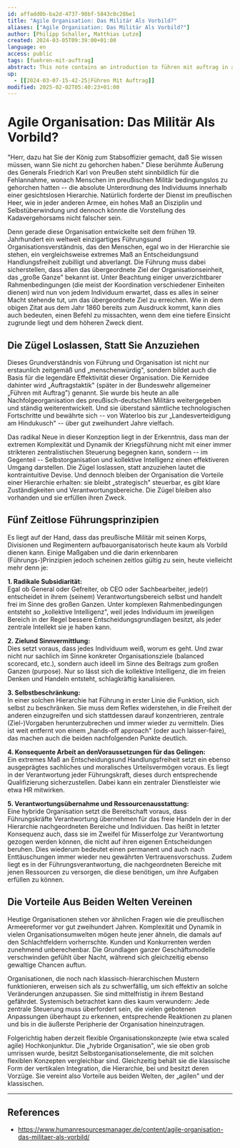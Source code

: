 ```yaml
---
id: affadd0b-ba2d-4737-98bf-5843c0c28be1
title: "Agile Organisation: Das Militär Als Vorbild?"
aliases: ["Agile Organisation: Das Militär Als Vorbild?"]
author: [Philipp Schaller, Matthias Lutze]
created: 2024-03-05T09:39:00+01:00
language: en
access: public
tags: [fuehren-mit-auftrag]
abstract: This note contains an introduction to führen mit auftrag in a managerial context for an audience unfamiliar with the matter.
up:
  - [[2024-03-07-15-42-25|Führen Mit Auftrag]]
modified: 2025-02-02T05:40:23+01:00
---
```


# Agile Organisation: Das Militär Als Vorbild?

"Herr, dazu hat Sie der König zum Stabsoffizier gemacht, daß Sie wissen müssen, wann Sie nicht zu gehorchen haben." Diese berühmte Äußerung des Generals Friedrich Karl von Preußen steht sinnbildlich für die Fehlannahme, wonach Menschen im preußischen Militär bedingungslos zu gehorchen hatten -- die absolute Unterordnung des Individuums innerhalb einer gesichtslosen Hierarchie. Natürlich forderte der Dienst im preußischen Heer, wie in jeder anderen Armee, ein hohes Maß an Disziplin und Selbstüberwindung und dennoch könnte die Vorstellung des Kadavergehorsams nicht falscher sein.

Denn gerade diese Organisation entwickelte seit dem frühen 19. Jahrhundert ein weltweit einzigartiges Führungsund Organisationsverständnis, das den Menschen, egal wo in der Hierarchie sie stehen, ein vergleichsweise extremes Maß an Entscheidungsund Handlungsfreiheit zubilligt und abverlangt. Die Führung muss dabei sicherstellen, dass allen das übergeordnete Ziel der Organisationseinheit, das „große Ganze" bekannt ist. Unter Beachtung einiger unverzichtbarer Rahmenbedingungen (die meist der Koordination verschiedener Einheiten dienen) wird nun von jedem Individuum erwartet, dass es alles in seiner Macht stehende tut, um das übergeordnete Ziel zu erreichen. Wie in dem obigen Zitat aus dem Jahr 1860 bereits zum Ausdruck kommt, kann dies auch bedeuten, einen Befehl zu missachten, wenn dem eine tiefere Einsicht zugrunde liegt und dem höheren Zweck dient.

## Die Zügel Loslassen, Statt Sie Anzuziehen

Dieses Grundverständnis von Führung und Organisation ist nicht nur erstaunlich zeitgemäß und „menschenwürdig", sondern bildet auch die Basis für die legendäre Effektivität dieser Organisation. Die Kernidee dahinter wird „Auftragstaktik" (später in der Bundeswehr allgemeiner „Führen mit Auftrag") genannt. Sie wurde bis heute an alle Nachfolgeorganisation des preußisch-deutschen Militärs weitergegeben und ständig weiterentwickelt. Und sie überstand sämtliche technologischen Fortschritte und bewährte sich -- von Waterloo bis zur „Landesverteidigung am Hindukusch" -- über gut zweihundert Jahre vielfach.

Das radikal Neue in dieser Konzeption liegt in der Erkenntnis, dass man der extremen Komplexität und Dynamik der Kriegsführung nicht mit einer immer strikteren zentralistischen Steuerung begegnen kann, sondern -- im Gegenteil -- Selbstorganisation und kollektive Intelligenz einen effektiveren Umgang darstellen. Die Zügel loslassen, statt anzuziehen lautet die kontraintuitive Devise. Und dennoch bleiben der Organisation die Vorteile einer Hierarchie erhalten: sie bleibt „strategisch" steuerbar, es gibt klare Zuständigkeiten und Verantwortungsbereiche. Die Zügel bleiben also vorhanden und sie erfüllen ihren Zweck.

## Fünf Zeitlose Führungsprinzipien

Es liegt auf der Hand, dass das preußische Militär mit seinen Korps, Divisionen und Regimentern aufbauorganisatorisch heute kaum als Vorbild dienen kann. Einige Maßgaben und die darin erkennbaren (Führungs-)Prinzipien jedoch scheinen zeitlos gültig zu sein, heute vielleicht mehr denn je:

**1. Radikale Subsidiarität:**  
Egal ob General oder Gefreiter, ob CEO oder Sachbearbeiter, jede(r) entscheidet in ihrem (seinem) Verantwortungsbereich selbst und handelt frei im Sinne des großen Ganzen. Unter komplexen Rahmenbedingungen entsteht so „kollektive Intelligenz", weil jedes Individuum im jeweiligen Bereich in der Regel bessere Entscheidungsgrundlagen besitzt, als jeder zentrale Intellekt sie je haben kann.

**2. Zielund Sinnvermittlung:**  
Dies setzt voraus, dass jedes Individuum weiß, worum es geht. Und zwar nicht nur sachlich im Sinne konkreter Organisationsziele (balanced scorecard, etc.), sondern auch ideell im Sinne des Beitrags zum großen Ganzen (purpose). Nur so lässt sich die kollektive Intelligenz, die im freien Denken und Handeln entsteht, schlagkräftig kanalisieren.

**3. Selbstbeschränkung:**  
In einer solchen Hierarchie hat Führung in erster Linie die Funktion, sich selbst zu beschränken. Sie muss dem Reflex widerstehen, in die Freiheit der anderen einzugreifen und sich stattdessen darauf konzentrieren, zentrale (Ziel-)Vorgaben herunterzubrechen und immer wieder zu vermitteln. Dies ist weit entfernt von einem „hands-off approach" (oder auch laisser-faire), das machen auch die beiden nachfolgenden Punkte deutlich.

**4. Konsequente Arbeit an denVoraussetzungen für das Gelingen:**  
Ein extremes Maß an Entscheidungsund Handlungsfreiheit setzt ein ebenso ausgeprägtes sachliches und moralisches Urteilsvermögen voraus. Es liegt in der Verantwortung jeder Führungskraft, dieses durch entsprechende Qualifizierung sicherzustellen. Dabei kann ein zentraler Dienstleister wie etwa HR mitwirken.

**5. Verantwortungsübernahme und Ressourcenausstattung:**  
Eine hybride Organisation setzt die Bereitschaft voraus, dass Führungskräfte Verantwortung übernehmen für das freie Handeln der in der Hierarchie nachgeordneten Bereiche und Individuen. Das heißt in letzter Konsequenz auch, dass sie im Zweifel für Misserfolge zur Verantwortung gezogen werden können, die nicht auf ihren eigenen Entscheidungen beruhen. Dies wiederum bedeutet einen permanent und auch nach Enttäuschungen immer wieder neu gewährten Vertrauensvorschuss. Zudem liegt es in der Führungsverantwortung, die nachgeordneten Bereiche mit jenen Ressourcen zu versorgen, die diese benötigen, um ihre Aufgaben erfüllen zu können.

## Die Vorteile Aus Beiden Welten Vereinen

Heutige Organisationen stehen vor ähnlichen Fragen wie die preußischen Armeereformer vor gut zweihundert Jahren. Komplexität und Dynamik in vielen Organisationsumwelten mögen heute jener ähneln, die damals auf den Schlachtfeldern vorherrschte. Kunden und Konkurrenten werden zunehmend unberechenbar. Die Grundlagen ganzer Geschäftsmodelle verschwinden gefühlt über Nacht, während sich gleichzeitig ebenso gewaltige Chancen auftun.

Organisationen, die noch nach klassisch-hierarchischen Mustern funktionieren, erweisen sich als zu schwerfällig, um sich effektiv an solche Veränderungen anzupassen. Sie sind mittelfristig in ihrem Bestand gefährdet. Systemisch betrachtet kann dies kaum verwundern: Jede zentrale Steuerung muss überfordert sein, die vielen gebotenen Anpassungen überhaupt zu erkennen, entsprechende Reaktionen zu planen und bis in die äußerste Peripherie der Organisation hineinzutragen.

Folgerichtig haben derzeit flexible Organisationskonzepte (wie etwa scaled agile) Hochkonjunktur. Die „hybride Organisation", wie sie oben grob umrissen wurde, besitzt Selbstorganisationselemente, die mit solchen flexiblen Konzepten vergleichbar sind. Gleichzeitig behält sie die klassische Form der vertikalen Integration, die Hierarchie, bei und besitzt deren Vorzüge. Sie vereint also Vorteile aus beiden Welten, der „agilen" und der klassischen.

---

## References

- <https://www.humanresourcesmanager.de/content/agile-organisation-das-militaer-als-vorbild/>
